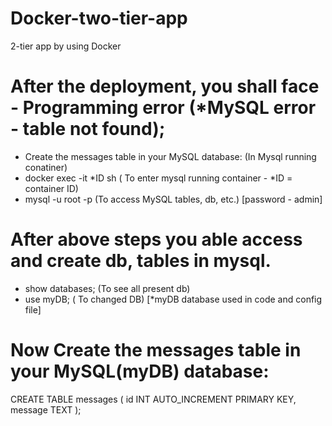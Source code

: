 # Docker-two-tier-app
2-tier app by using Docker

# After the deployment, you shall face - Programming error (*MySQL error - table not found);
  - Create the messages table in your MySQL database: (In Mysql running conatiner)
  -   docker exec -it *ID sh   ( To enter mysql running container - *ID = container ID) 
  -   mysql -u root -p          (To access MySQL tables, db, etc.) [password - admin]

# After above steps you able access and create db, tables in mysql. 
  -  show databases;   (To see all present db)
  -  use myDB;         ( To changed DB) [*myDB database used in code and config file]

# Now Create the messages table in your MySQL(myDB) database:
   CREATE TABLE messages (
         id INT AUTO_INCREMENT PRIMARY KEY,
         message TEXT
   );
